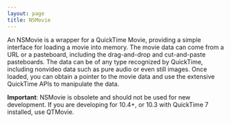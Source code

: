 ```yaml
---
layout: page
title: NSMovie
---
```




An NSMovie is a wrapper for a QuickTime Movie, providing a simple interface for loading a movie into memory. The movie data can come from a URL or a pasteboard, including the drag-and-drop and cut-and-paste pasteboards. The data can be of any type recognized by QuickTime, including nonvideo data such as pure audio or even still images. Once loaded, you can obtain a pointer to the movie data and use the extensive QuickTime APIs to manipulate the data.

**Important**: NSMovie is obsolete and should not be used for new development. If you are developing for 10.4+, or 10.3 with QuickTime 7 installed, use QTMovie.


